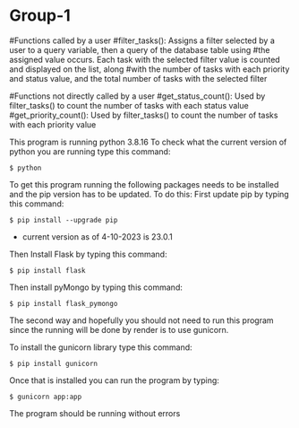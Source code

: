 # Group-1

#Functions called by a user
#filter_tasks(): Assigns a filter selected by a user to a query variable, then a query of the database table using
#the assigned value occurs. Each task with the selected filter value is counted and displayed on the list, along
#with the number of tasks with each priority and status value, and the total number of tasks with the selected filter

#Functions not directly called by a user
#get_status_count(): Used by filter_tasks() to count the number of tasks with each status value
#get_priority_count(): Used by filter_tasks() to count the number of tasks with each priority value

This program is running python 3.8.16
To check what the current version of python you are running type this command:
```console
$ python
```
To get this program running the following packages needs to be installed and the pip version has to be updated.
To do this: 
First update pip by typing this command:
```console
$ pip install --upgrade pip     
```
- current version as of 4-10-2023 is 23.0.1

Then Install Flask by typing this command:
```console
$ pip install flask
```
Then install pyMongo by typing this command:
```console
$ pip install flask_pymongo
```
The second way and hopefully you should not need to run this program since the running will be done by render is to use gunicorn. 

To install the gunicorn library type this command:
```console
$ pip install gunicorn
```
Once that is installed you can run the program by typing:
```console
$ gunicorn app:app
```
The program should be running without errors